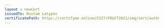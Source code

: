 ```yaml
--- 
layout : newCert 
issuedTo: Rustam Latypov 
certificatePath: https://certifyme.online/CSIT/FRUCT2021/img/cert/author/RustamLatypov_bb986.png
--- 
```

